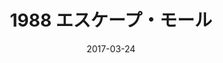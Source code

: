 ---
discogs_id: 10309633
discogs_master_id: 1364786
title: 1988 エスケープ・モール
artists: ['Zadig The Jasp']
date: 2017-03-24
genre: ['Electronic']
image: 1988 エスケープ・モール-10309633.jpg
country: France
styles: ['Vaporwave', 'Mallsoft']
video: https://www.youtube.com/watch?v=MRNdzCl_wkY
---